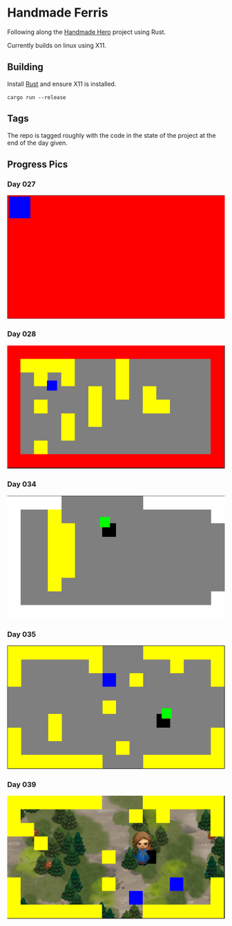 # Handmade Ferris

Following along the [Handmade Hero](https://handmadehero.org) project using Rust.

Currently builds on linux using X11.

## Building

Install [Rust](https://rustup.rs/) and ensure X11 is installed.

```
cargo run --release
```

## Tags

The repo is tagged roughly with the code in the state of the project at the end of the
day given.

## Progress Pics

### Day 027

![Day027](./progress_pics/day027.png)

### Day 028

![Day028](./progress_pics/day028.png)

### Day 034

![Day034](./progress_pics/day034.png)

### Day 035

![Day035](./progress_pics/day035.png)

### Day 039

![Day039](./progress_pics/day039.png)

